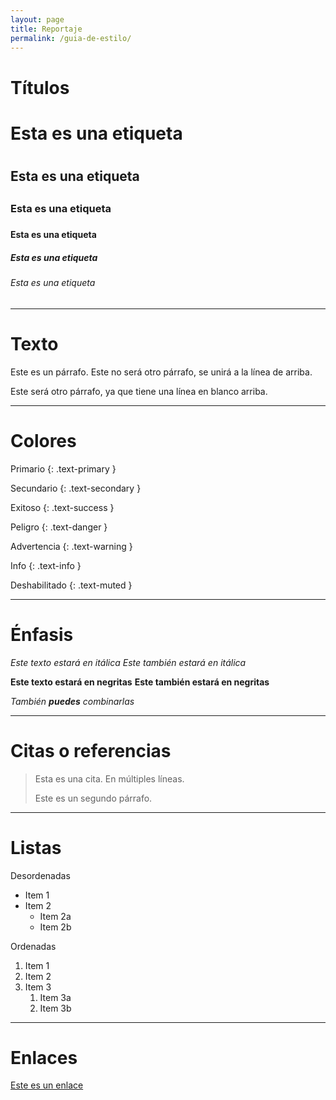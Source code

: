 ```yaml
---
layout: page
title: Reportaje
permalink: /guia-de-estilo/
---
```


# Títulos

# Esta es una etiqueta <h1>
## Esta es una etiqueta <h2>
### Esta es una etiqueta <h3>
#### Esta es una etiqueta <h4>
##### Esta es una etiqueta <h5>
###### Esta es una etiqueta <h6>

----

# Texto

Este es un párrafo.
Este no será otro párrafo, se unirá a la línea de arriba.

Este será otro párrafo, ya que tiene una línea en blanco arriba.

----

# Colores

Primario
{: .text-primary }

Secundario
{: .text-secondary }

Exitoso
{: .text-success }

Peligro
{: .text-danger }

Advertencia
{: .text-warning }

Info
{: .text-info }

Deshabilitado
{: .text-muted }

----

# Énfasis

*Este texto estará en itálica*
_Este también estará en itálica_

**Este texto estará en negritas**
__Este también estará en negritas__

_También **puedes** combinarlas_

----

# Citas o referencias

> Esta es una cita.
> En múltiples líneas.
>
> Este es un segundo párrafo.

----

# Listas

Desordenadas

* Item 1
* Item 2
  * Item 2a
  * Item 2b

Ordenadas

1. Item 1
1. Item 2
1. Item 3
   1. Item 3a
   1. Item 3b

----

# Enlaces

[Este es un enlace](http://github.com)
